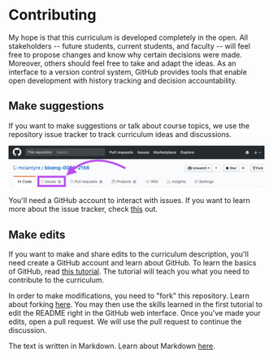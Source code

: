 # Contributing

My hope is that this curriculum is developed completely in the open. All stakeholders -- future students, current students, and faculty -- will feel free to propose changes and know why certain decisions were made. Moreover, others should feel free to take and adapt the ideas. As an interface to a version control system, GitHub provides tools that enable open development with history tracking and decision accountability.

## Make suggestions

If you want to make suggestions or talk about course topics, we use the repository issue tracker to track curriculum ideas and discussions.

![GitHub "Issues" Tag](docs/img/boxed-issues.png)

You'll need a GitHub account to interact with issues. If you want to learn more about the issue tracker, check [this](https://guides.github.com/features/issues/) out.

## Make edits

If you want to make and share edits to the curriculum description, you'll need create a GitHub account and learn about GitHub. To learn the basics of GitHub, read [this tutorial](https://guides.github.com/activities/hello-world/). The tutorial will teach you what you need to contribute to the curriculum.

In order to make modifications, you need to "fork" this repository. Learn about forking [here](https://guides.github.com/activities/forking/). You may then use the skills learned in the first tutorial to edit the README right in the GitHub web interface. Once you've made your edits, open a pull request. We will use the pull request to continue the discussion.

The text is written in Markdown. Learn about Markdown [here](https://github.com/adam-p/markdown-here/wiki/Markdown-Cheatsheet).

